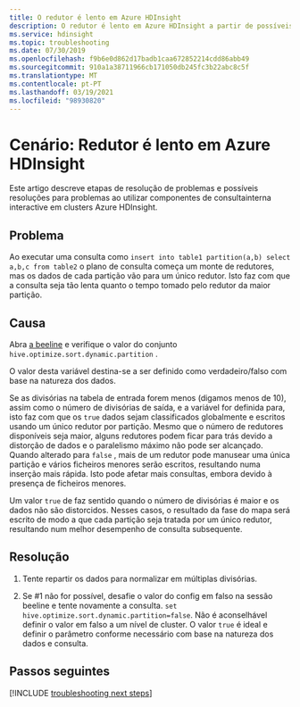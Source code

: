 ```yaml
---
title: O redutor é lento em Azure HDInsight
description: O redutor é lento em Azure HDInsight a partir de possíveis distorções de dados
ms.service: hdinsight
ms.topic: troubleshooting
ms.date: 07/30/2019
ms.openlocfilehash: f9b6e0d862d17badb1caa672852214cdd86abb49
ms.sourcegitcommit: 910a1a38711966cb171050db245fc3b22abc8c5f
ms.translationtype: MT
ms.contentlocale: pt-PT
ms.lasthandoff: 03/19/2021
ms.locfileid: "98930820"
---
```

# <a name="scenario-reducer-is-slow-in-azure-hdinsight"></a>Cenário: Redutor é lento em Azure HDInsight

Este artigo descreve etapas de resolução de problemas e possíveis resoluções para problemas ao utilizar componentes de consultainterna interactive em clusters Azure HDInsight.

## <a name="issue"></a>Problema

Ao executar uma consulta como `insert into table1 partition(a,b) select a,b,c from table2` o plano de consulta começa um monte de redutores, mas os dados de cada partição vão para um único redutor. Isto faz com que a consulta seja tão lenta quanto o tempo tomado pelo redutor da maior partição.

## <a name="cause"></a>Causa

Abra [a beeline](../hadoop/apache-hadoop-use-hive-beeline.md) e verifique o valor do conjunto `hive.optimize.sort.dynamic.partition` .

O valor desta variável destina-se a ser definido como verdadeiro/falso com base na natureza dos dados.

Se as divisórias na tabela de entrada forem menos (digamos menos de 10), assim como o número de divisórias de saída, e a variável for definida para, isto faz com que os `true` dados sejam classificados globalmente e escritos usando um único redutor por partição. Mesmo que o número de redutores disponíveis seja maior, alguns redutores podem ficar para trás devido a distorção de dados e o paralelismo máximo não pode ser alcançado. Quando alterado para `false` , mais de um redutor pode manusear uma única partição e vários ficheiros menores serão escritos, resultando numa inserção mais rápida. Isto pode afetar mais consultas, embora devido à presença de ficheiros menores.

Um valor `true` de faz sentido quando o número de divisórias é maior e os dados não são distorcidos. Nesses casos, o resultado da fase do mapa será escrito de modo a que cada partição seja tratada por um único redutor, resultando num melhor desempenho de consulta subsequente.

## <a name="resolution"></a>Resolução

1. Tente repartir os dados para normalizar em múltiplas divisórias.

1. Se #1 não for possível, desafie o valor do config em falso na sessão beeline e tente novamente a consulta. `set hive.optimize.sort.dynamic.partition=false`. Não é aconselhável definir o valor em falso a um nível de cluster. O valor `true` é ideal e definir o parâmetro conforme necessário com base na natureza dos dados e consulta.

## <a name="next-steps"></a>Passos seguintes

[!INCLUDE [troubleshooting next steps](../../../includes/hdinsight-troubleshooting-next-steps.md)]